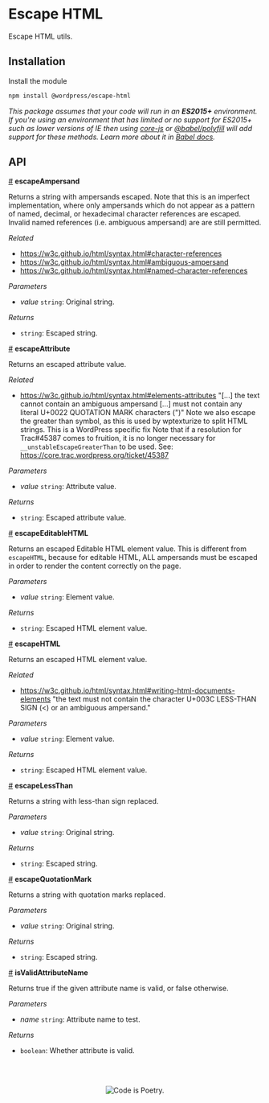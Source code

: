 # Escape HTML

Escape HTML utils.

## Installation

Install the module

```bash
npm install @wordpress/escape-html
```

_This package assumes that your code will run in an **ES2015+** environment. If you're using an environment that has limited or no support for ES2015+ such as lower versions of IE then using [core-js](https://github.com/zloirock/core-js) or [@babel/polyfill](https://babeljs.io/docs/en/next/babel-polyfill) will add support for these methods. Learn more about it in [Babel docs](https://babeljs.io/docs/en/next/caveats)._

## API

<!-- START TOKEN(Autogenerated API docs) -->

<a name="escapeAmpersand" href="#escapeAmpersand">#</a> **escapeAmpersand**

Returns a string with ampersands escaped. Note that this is an imperfect
implementation, where only ampersands which do not appear as a pattern of
named, decimal, or hexadecimal character references are escaped. Invalid
named references (i.e. ambiguous ampersand) are are still permitted.

_Related_

-   <https://w3c.github.io/html/syntax.html#character-references>
-   <https://w3c.github.io/html/syntax.html#ambiguous-ampersand>
-   <https://w3c.github.io/html/syntax.html#named-character-references>

_Parameters_

-   _value_ `string`: Original string.

_Returns_

-   `string`: Escaped string.

<a name="escapeAttribute" href="#escapeAttribute">#</a> **escapeAttribute**

Returns an escaped attribute value.

_Related_

-   <https://w3c.github.io/html/syntax.html#elements-attributes> "[...] the text cannot contain an ambiguous ampersand [...] must not contain any literal U+0022 QUOTATION MARK characters (")"  Note we also escape the greater than symbol, as this is used by wptexturize to split HTML strings. This is a WordPress specific fix  Note that if a resolution for Trac#45387 comes to fruition, it is no longer necessary for `__unstableEscapeGreaterThan` to be used.  See: <https://core.trac.wordpress.org/ticket/45387>

_Parameters_

-   _value_ `string`: Attribute value.

_Returns_

-   `string`: Escaped attribute value.

<a name="escapeEditableHTML" href="#escapeEditableHTML">#</a> **escapeEditableHTML**

Returns an escaped Editable HTML element value. This is different from
`escapeHTML`, because for editable HTML, ALL ampersands must be escaped in
order to render the content correctly on the page.

_Parameters_

-   _value_ `string`: Element value.

_Returns_

-   `string`: Escaped HTML element value.

<a name="escapeHTML" href="#escapeHTML">#</a> **escapeHTML**

Returns an escaped HTML element value.

_Related_

-   <https://w3c.github.io/html/syntax.html#writing-html-documents-elements> "the text must not contain the character U+003C LESS-THAN SIGN (\<) or an ambiguous ampersand."

_Parameters_

-   _value_ `string`: Element value.

_Returns_

-   `string`: Escaped HTML element value.

<a name="escapeLessThan" href="#escapeLessThan">#</a> **escapeLessThan**

Returns a string with less-than sign replaced.

_Parameters_

-   _value_ `string`: Original string.

_Returns_

-   `string`: Escaped string.

<a name="escapeQuotationMark" href="#escapeQuotationMark">#</a> **escapeQuotationMark**

Returns a string with quotation marks replaced.

_Parameters_

-   _value_ `string`: Original string.

_Returns_

-   `string`: Escaped string.

<a name="isValidAttributeName" href="#isValidAttributeName">#</a> **isValidAttributeName**

Returns true if the given attribute name is valid, or false otherwise.

_Parameters_

-   _name_ `string`: Attribute name to test.

_Returns_

-   `boolean`: Whether attribute is valid.


<!-- END TOKEN(Autogenerated API docs) -->

<br/><br/><p align="center"><img src="https://s.w.org/style/images/codeispoetry.png?1" alt="Code is Poetry." /></p>
